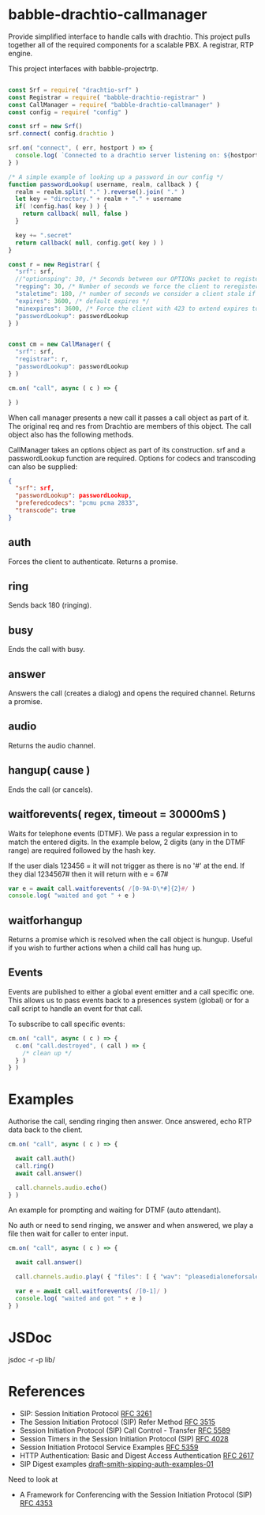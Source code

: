 # babble-drachtio-callmanager

Provide simplified interface to handle calls with drachtio. This project pulls together all of the required components for a scalable PBX. A registrar, RTP engine.

This project interfaces with babble-projectrtp.

```javascript

const Srf = require( "drachtio-srf" )
const Registrar = require( "babble-drachtio-registrar" )
const CallManager = require( "babble-drachtio-callmanager" )
const config = require( "config" )

const srf = new Srf()
srf.connect( config.drachtio )

srf.on( "connect", ( err, hostport ) => {
  console.log( `Connected to a drachtio server listening on: ${hostport}` )
} )

/* A simple example of looking up a password in our config */
function passwordLookup( username, realm, callback ) {
  realm = realm.split( "." ).reverse().join( "." )
  let key = "directory." + realm + "." + username
  if( !config.has( key ) ) {
    return callback( null, false )
  }

  key += ".secret"
  return callback( null, config.get( key ) )
}

const r = new Registrar( {
  "srf": srf,
  //"optionsping": 30, /* Seconds between our OPTIONs packet to registered client - controls the stale flag */
  "regping": 30, /* Number of seconds we force the client to reregister without requiring reauth - controls the stale flag */
  "staletime": 180, /* number of seconds we consider a client stale if we don't hear a response from an OPTIONS or REGISTER ping */
  "expires": 3600, /* default expires */
  "minexpires": 3600, /* Force the client with 423 to extend expires to this amount - conflicts with regping */
  "passwordLookup": passwordLookup
} )


const cm = new CallManager( {
  "srf": srf,
  "registrar": r,
  "passwordLookup": passwordLookup
} )

cm.on( "call", async ( c ) => {

} )
```

When call manager presents a new call it passes a call object as part of it. The original req and res from Drachtio are members of this object. The call object also has the following methods.

CallManager takes an options object as part of its construction. srf and a passwordLookup function are required. Options for codecs and transcoding can also be supplied:

```json
{
  "srf": srf,
  "passwordLookup": passwordLookup,
  "preferedcodecs": "pcmu pcma 2833",
  "transcode": true
}
```


## auth

Forces the client to authenticate. Returns a promise.

## ring

Sends back 180 (ringing).

## busy

Ends the call with busy.

## answer

Answers the call (creates a dialog) and opens the required channel. Returns a promise.

## audio

Returns the audio channel.

## hangup( cause )

Ends the call (or cancels).

## waitforevents( regex, timeout = 30000mS )

Waits for telephone events (DTMF). We pass a regular expression in to match the entered digits. In the example below, 2 digits (any in the DTMF range) are required followed by the hash key.

If the user dials 123456 = it will not trigger as there is no '#' at the end. If they dial 1234567# then it will return with e = 67#

```javascript
var e = await call.waitforevents( /[0-9A-D\*#]{2}#/ )
console.log( "waited and got " + e )
```

## waitforhangup

Returns a promise which is resolved when the call object is hungup. Useful if you wish to further actions when a child call has hung up.

## Events

Events are published to either a global event emitter and a call specific one. This allows us to pass events back to a presences system (global) or for a call script to handle an event for that call.

To subscribe to call specific events:

```javascript
cm.on( "call", async ( c ) => {
  c.on( "call.destroyed", ( call ) => {
    /* clean up */
  } )
} )
```

# Examples

Authorise the call, sending ringing then answer. Once answered, echo RTP data back to the client.

```javascript
cm.on( "call", async ( c ) => {

  await call.auth()
  call.ring()
  await call.answer()

  call.channels.audio.echo()
} )
```

An example for prompting and waiting for DTMF (auto attendant).

No auth or need to send ringing, we answer and when answered, we play a file then wait for caller to enter input.
```javascript
cm.on( "call", async ( c ) => {

  await call.answer()

  call.channels.audio.play( { "files": [ { "wav": "pleasedialoneforsalesandtwofortech.wav" } ] } )

  var e = await call.waitforevents( /[0-1]/ )
  console.log( "waited and got " + e )
} )
```

# JSDoc

jsdoc -r -p lib/

# References

* SIP: Session Initiation Protocol [RFC 3261](https://tools.ietf.org/html/rfc3261)
* The Session Initiation Protocol (SIP) Refer Method [RFC 3515](https://tools.ietf.org/html/rfc3515)
* Session Initiation Protocol (SIP) Call Control - Transfer [RFC 5589](https://tools.ietf.org/html/rfc5589)
* Session Timers in the Session Initiation Protocol (SIP) [RFC 4028](https://tools.ietf.org/html/rfc4028)
* Session Initiation Protocol Service Examples [RFC 5359](https://tools.ietf.org/html/rfc5359)
* HTTP Authentication: Basic and Digest Access Authentication [RFC 2617](https://tools.ietf.org/html/rfc2617)
* SIP Digest examples [draft-smith-sipping-auth-examples-01](https://datatracker.ietf.org/doc/html/draft-smith-sipping-auth-examples-01)

Need to look at

* A Framework for Conferencing with the Session Initiation Protocol (SIP) [RFC 4353](https://tools.ietf.org/html/rfc4353)
